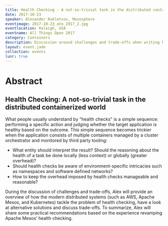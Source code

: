 ```yaml
---
title: Health Checking - A not-so-trivial task in the distributed containerized world
date: 2017-10-23
speaker: Alexander Rukletsov, Mesosphere
eventimage: 2017-10-23_ato_2017_2.jpg
eventlocation: Raleigh, USA
eventname: All Things Open 2017
category: Containers
description: Discussion around challenges and trade-offs when writing health checks on modern distributed systems
layout: event.jade
collection: events
lunr: true
---
```


# Abstract

## Health Checking: A not-so-trivial task in the distributed containerized world

What people usually understand by "health checks" is a simple sequence: performing a specific action and judging whether the target application is healthy based on the outcome. This simple sequence becomes trickier when the application consists of multiple containers managed by a cluster orchestrator and monitored by third party tooling:

* What entity should interpret the result? Should the reasoning about the health of a task be done locally (less context) or globally (greater overhead)?
* Should health checks be aware of environment-specific intricacies such as namespaces and software defined networks?
* How to keep the overhead imposed by health checks manageable and reasonable?

During the discussion of challenges and trade-offs, Alex will provide an overview of how the modern distributed systems (such as AWS, Apache Mesos, and Kubernetes) tackle the problem of health checking, have a look at alternative solutions and discuss trade-offs. To summarize, Alex will share some practical recommendations based on the experience revamping Apache Mesos’ health checking.
